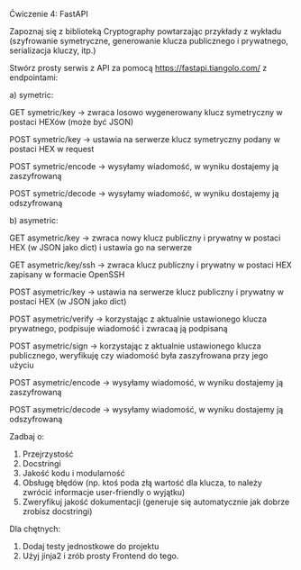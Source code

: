 Ćwiczenie 4: FastAPI

Zapoznaj się z biblioteką Cryptography powtarzając przykłady z wykładu (szyfrowanie symetryczne, generowanie klucza publicznego i prywatnego, serializacja kluczy, itp.)

Stwórz prosty serwis z API za pomocą https://fastapi.tiangolo.com/ z endpointami:

a) symetric:

GET symetric/key -> zwraca losowo wygenerowany klucz symetryczny w postaci HEXów (może być JSON)

POST symetric/key -> ustawia na serwerze klucz symetryczny podany w postaci HEX w request

POST symetric/encode -> wysyłamy wiadomość, w wyniku dostajemy ją zaszyfrowaną

POST symetric/decode -> wysyłamy wiadomość, w wyniku dostajemy ją odszyfrowaną

b) asymetric:

GET asymetric/key -> zwraca nowy klucz publiczny i prywatny w postaci HEX (w JSON jako dict) i ustawia go na serwerze

GET asymetric/key/ssh -> zwraca klucz publiczny i prywatny w postaci HEX zapisany w formacie OpenSSH

POST asymetric/key -> ustawia na serwerze klucz publiczny i prywatny w postaci HEX (w JSON jako dict)

POST asymetric/verify -> korzystając z aktualnie ustawionego klucza prywatnego, podpisuje wiadomość i zwracaą ją podpisaną

POST asymetric/sign -> korzystając z aktualnie ustawionego klucza publicznego, weryfikuję czy wiadomość była zaszyfrowana przy jego użyciu

POST asymetric/encode -> wysyłamy wiadomość, w wyniku dostajemy ją zaszyfrowaną

POST asymetric/decode -> wysyłamy wiadomość, w wyniku dostajemy ją odszyfrowaną


Zadbaj o:
1. Przejrzystość
2. Docstringi
3. Jakość kodu i modularność
4. Obsługę błędów (np. ktoś poda złą wartość dla klucza, to należy zwrócić informacje user-friendly o wyjątku)
5. Zweryfikuj jakość dokumentacji (generuje się automatycznie jak dobrze zrobisz docstringi)

Dla chętnych:
1. Dodaj testy jednostkowe do projektu
2. Użyj jinja2 i zrób prosty Frontend do tego.